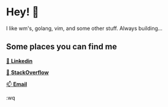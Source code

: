 # Hey! :wave:

I like wm's, golang, vim, and some other stuff. Always building... 

## Some places you can find me

[:speech_balloon: **Linkedin**](https://www.linkedin.com/in/gabrieltiso)

[:telescope: **StackOverflow**](https://stackoverflow.com/users/13502073/gabriel-tiso-vinhas-de-brito)

[:mailbox: **Email**](mailto:gabriel.tiso.b@gmail.com)

:wq
